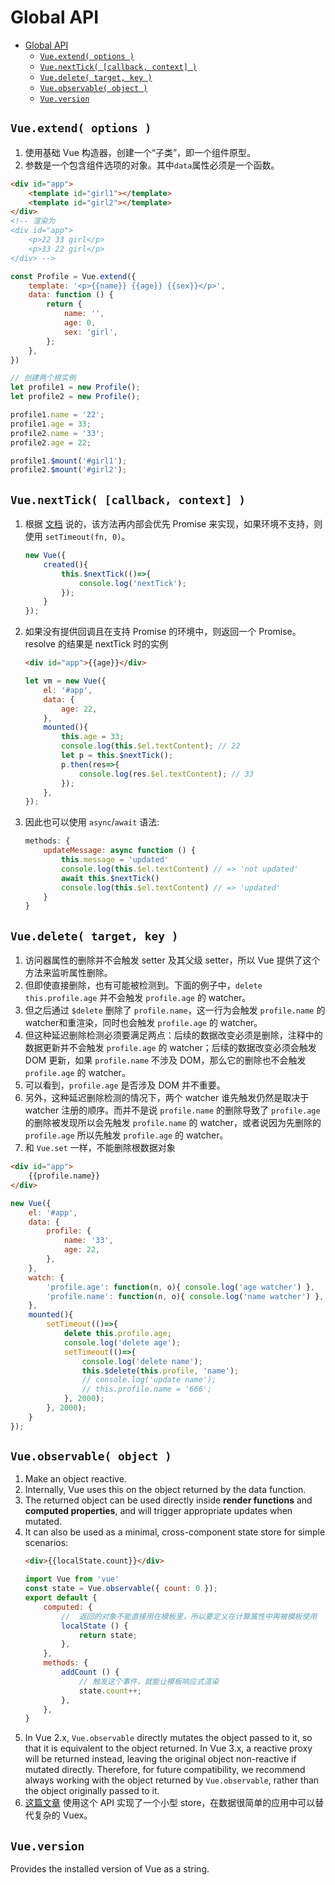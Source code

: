 # Global API


<!-- TOC -->

- [Global API](#global-api)
    - [`Vue.extend( options )`](#vueextend-options-)
    - [`Vue.nextTick( [callback, context] )`](#vuenexttick-callback-context-)
    - [`Vue.delete( target, key )`](#vuedelete-target-key-)
    - [`Vue.observable( object )`](#vueobservable-object-)
    - [`Vue.version`](#vueversion)

<!-- /TOC -->


## `Vue.extend( options )`
1. 使用基础 Vue 构造器，创建一个“子类”，即一个组件原型。
2. 参数是一个包含组件选项的对象。其中`data`属性必须是一个函数。

```html
<div id="app">
    <template id="girl1"></template>
    <template id="girl2"></template>
</div>
<!-- 渲染为
<div id="app">
    <p>22 33 girl</p>
    <p>33 22 girl</p>
</div> -->
```
```js
const Profile = Vue.extend({
    template: '<p>{{name}} {{age}} {{sex}}</p>',
    data: function () {
        return {
            name: '',
            age: 0,
            sex: 'girl',
        };
    },
})

// 创建两个根实例
let profile1 = new Profile();
let profile2 = new Profile();

profile1.name = '22';
profile1.age = 33;
profile2.name = '33';
profile2.age = 22;

profile1.$mount('#girl1');
profile2.$mount('#girl2');
```


## `Vue.nextTick( [callback, context] )`
1. 根据 [文档](https://vuejs.org/v2/guide/reactivity.html#Async-Update-Queue) 说的，该方法再内部会优先 Promise 来实现，如果环境不支持，则使用 `setTimeout(fn, 0)`。
    ```js
    new Vue({
        created(){
            this.$nextTick(()=>{
                console.log('nextTick');
            });
        }
    });
    ```
2. 如果没有提供回调且在支持 Promise 的环境中，则返回一个 Promise。resolve 的结果是 nextTick 时的实例
    ```html
    <div id="app">{{age}}</div>
    ```
    ```js
    let vm = new Vue({
        el: '#app',
        data: {
            age: 22,
        },
        mounted(){
            this.age = 33;
            console.log(this.$el.textContent); // 22
            let p = this.$nextTick();
            p.then(res=>{
                console.log(res.$el.textContent); // 33
            });
        },
    });
    ```
3. 因此也可以使用 `async`/`await` 语法:
    ```js
    methods: {
        updateMessage: async function () {
            this.message = 'updated'
            console.log(this.$el.textContent) // => 'not updated'
            await this.$nextTick()
            console.log(this.$el.textContent) // => 'updated'
        }
    }
    ```


## `Vue.delete( target, key )`
1. 访问器属性的删除并不会触发 setter 及其父级 setter，所以 Vue 提供了这个方法来监听属性删除。
2. 但即使直接删除，也有可能被检测到。下面的例子中，`delete this.profile.age` 并不会触发 `profile.age` 的 watcher。
3. 但之后通过 `$delete` 删除了 `profile.name`，这一行为会触发 `profile.name` 的 watcher和重渲染，同时也会触发 `profile.age` 的 watcher。
4. 但这种延迟删除检测必须要满足两点：后续的数据改变必须是删除，注释中的数据更新并不会触发 `profile.age` 的 watcher；后续的数据改变必须会触发 DOM 更新，如果 `profile.name` 不涉及 DOM，那么它的删除也不会触发 `profile.age` 的 watcher。
5. 可以看到，`profile.age` 是否涉及 DOM 并不重要。
6. 另外，这种延迟删除检测的情况下，两个 watcher 谁先触发仍然是取决于 watcher 注册的顺序。而并不是说 `profile.name` 的删除导致了 `profile.age` 的删除被发现所以会先触发 `profile.name` 的 watcher，或者说因为先删除的 `profile.age` 所以先触发 `profile.age` 的 watcher。
7. 和 `Vue.set` 一样，不能删除根数据对象

```html
<div id="app">
    {{profile.name}}
</div>
```
```js
new Vue({
    el: '#app',
    data: {
        profile: {
            name: '33',
            age: 22,
        },
    },
    watch: {
        'profile.age': function(n, o){ console.log('age watcher') },
        'profile.name': function(n, o){ console.log('name watcher') },
    },
    mounted(){
        setTimeout(()=>{
            delete this.profile.age;
            console.log('delete age');
            setTimeout(()=>{
                console.log('delete name');
                this.$delete(this.profile, 'name');
                // console.log('update name');
                // this.profile.name = '666';
            }, 2000);
        }, 2000);
    }
});
```


## `Vue.observable( object )`
1. Make an object reactive. 
2. Internally, Vue uses this on the object returned by the data function.
3. The returned object can be used directly inside **render functions** and **computed properties**, and will trigger appropriate updates when mutated. 
4. It can also be used as a minimal, cross-component state store for simple scenarios:
    ```html
    <div>{{localState.count}}</div>
    ```
    ```js
    import Vue from 'vue'
    const state = Vue.observable({ count: 0 });
    export default {
        computed: {
            //  返回的对象不能直接用在模板里，所以要定义在计算属性中再被模板使用
            localState () {
                return state;
            },
        },
        methods: {
            addCount () {
                // 触发这个事件，就能让模板响应式渲染
                state.count++;
            },
        },
    }
    ```
5. In Vue 2.x, `Vue.observable` directly mutates the object passed to it, so that it is equivalent to the object returned. In Vue 3.x, a reactive proxy will be returned instead, leaving the original object non-reactive if mutated directly. Therefore, for future compatibility, we recommend always working with the object returned by `Vue.observable`, rather than the object originally passed to it.
6. [这篇文章](https://michaelnthiessen.com/state-management-without-vuex/) 使用这个 API 实现了一个小型 store，在数据很简单的应用中可以替代复杂的 Vuex。


## `Vue.version`
Provides the installed version of Vue as a string.
